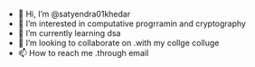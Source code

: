 - 👋 Hi, I’m @satyendra01khedar
- 👀 I’m interested in computative progrramin and cryptography
- 🌱 I’m currently learning dsa 
- 💞️ I’m looking to collaborate on .with my collge colluge
- 📫 How to reach me .through email

<!---
satyendra01khedar/satyendra01khedar is a ✨ special ✨ repository because its `README.md` (this file) appears on your GitHub profile.
You can click the Preview link to take a look at your changes.
--->
